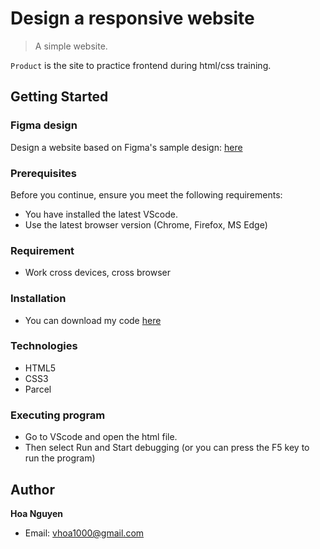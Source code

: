 # Design a responsive website
> A simple website.

`Product` is the site to practice frontend during html/css training.

## Getting Started 

### Figma design

Design a website based on Figma's sample design: [here](https://www.figma.com/file/NWlbUjPg4GynhdQcBvqTdw/Responsive-Web-Page-%F0%9F%8E%89-(Community)?node-id=102%3A191)

### Prerequisites

Before you continue, ensure you meet the following requirements:
* You have installed the latest VScode.
* Use the latest browser version (Chrome, Firefox, MS Edge)

### Requirement
* Work cross devices, cross browser

### Installation
* You can download my code [here](https://github.com/jinety/practice-html-css)

### Technologies
* HTML5
* CSS3
* Parcel

### Executing program
* Go to VScode and open the html file.
* Then select Run and Start debugging (or you can press the F5 key to run the program)

## Author
**Hoa Nguyen**
* Email: <vhoa1000@gmail.com>

